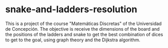# snake-and-ladders-resolution
This is a project of the course "Matemáticas Discretas" of the Universidad de Concepción. The objective is receive the dimensions of the board and the positions of the ladders and snake to get the best combination of dices to get to the goal, using graph theory and the Dijkstra algorithm. 
